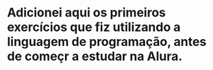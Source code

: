 # Adicionei aqui os primeiros exercícios que fiz utilizando a linguagem de programação, antes de começr a estudar na Alura.
